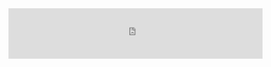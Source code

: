 <div style="margin:auto;overflow:hidden" class="framed-content framed-python-api">
<iframe src="https://openml.github.io/openml-python/develop/api.html"
        class="framed-github framed-python" height="100vh" width="100%" frameborder="0" id="python_api_frame"
        allowfullscreen sandbox="allow-scripts allow-same-origin">
  <p> <a href="https://openml.github.io/openml-python/develop/api.html">
    Fallback link for browsers that don't support iframes
  </a> </p>
</iframe>
<script type="text/javascript">
$(function() {
var head = $("iframe").contents().find("head");
$(head).append('<style type="text/css">#gh-banner{display:none};</style>');
});
</script>
</div>
